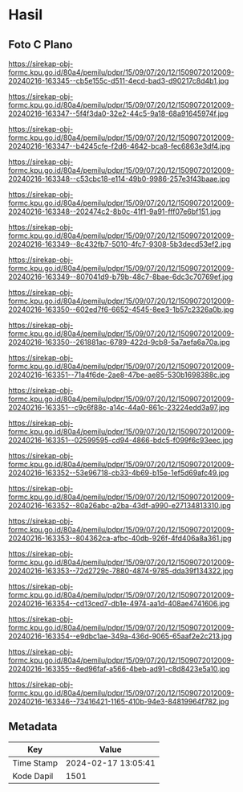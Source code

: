 # Hasil

## Foto C Plano

https://sirekap-obj-formc.kpu.go.id/80a4/pemilu/pdpr/15/09/07/20/12/1509072012009-20240216-163345--cb5e155c-d511-4ecd-bad3-d90217c8d4b1.jpg

https://sirekap-obj-formc.kpu.go.id/80a4/pemilu/pdpr/15/09/07/20/12/1509072012009-20240216-163347--5f4f3da0-32e2-44c5-9a18-68a91645974f.jpg

https://sirekap-obj-formc.kpu.go.id/80a4/pemilu/pdpr/15/09/07/20/12/1509072012009-20240216-163347--b4245cfe-f2d6-4642-bca8-fec6863e3df4.jpg

https://sirekap-obj-formc.kpu.go.id/80a4/pemilu/pdpr/15/09/07/20/12/1509072012009-20240216-163348--c53cbc18-e114-49b0-9986-257e3f43baae.jpg

https://sirekap-obj-formc.kpu.go.id/80a4/pemilu/pdpr/15/09/07/20/12/1509072012009-20240216-163348--202474c2-8b0c-41f1-9a91-fff07e6bf151.jpg

https://sirekap-obj-formc.kpu.go.id/80a4/pemilu/pdpr/15/09/07/20/12/1509072012009-20240216-163349--8c432fb7-5010-4fc7-9308-5b3decd53ef2.jpg

https://sirekap-obj-formc.kpu.go.id/80a4/pemilu/pdpr/15/09/07/20/12/1509072012009-20240216-163349--807041d9-b79b-48c7-8bae-6dc3c70769ef.jpg

https://sirekap-obj-formc.kpu.go.id/80a4/pemilu/pdpr/15/09/07/20/12/1509072012009-20240216-163350--602ed7f6-6652-4545-8ee3-1b57c2326a0b.jpg

https://sirekap-obj-formc.kpu.go.id/80a4/pemilu/pdpr/15/09/07/20/12/1509072012009-20240216-163350--261881ac-6789-422d-9cb8-5a7aefa6a70a.jpg

https://sirekap-obj-formc.kpu.go.id/80a4/pemilu/pdpr/15/09/07/20/12/1509072012009-20240216-163351--71a4f6de-2ae8-47be-ae85-530b1698388c.jpg

https://sirekap-obj-formc.kpu.go.id/80a4/pemilu/pdpr/15/09/07/20/12/1509072012009-20240216-163351--c9c6f88c-a14c-44a0-861c-23224edd3a97.jpg

https://sirekap-obj-formc.kpu.go.id/80a4/pemilu/pdpr/15/09/07/20/12/1509072012009-20240216-163351--02599595-cd94-4866-bdc5-f099f6c93eec.jpg

https://sirekap-obj-formc.kpu.go.id/80a4/pemilu/pdpr/15/09/07/20/12/1509072012009-20240216-163352--53e96718-cb33-4b69-b15e-1ef5d69afc49.jpg

https://sirekap-obj-formc.kpu.go.id/80a4/pemilu/pdpr/15/09/07/20/12/1509072012009-20240216-163352--80a26abc-a2ba-43df-a990-e27134813310.jpg

https://sirekap-obj-formc.kpu.go.id/80a4/pemilu/pdpr/15/09/07/20/12/1509072012009-20240216-163353--804362ca-afbc-40db-926f-4fd406a8a361.jpg

https://sirekap-obj-formc.kpu.go.id/80a4/pemilu/pdpr/15/09/07/20/12/1509072012009-20240216-163353--72d2729c-7880-4874-9785-dda39f134322.jpg

https://sirekap-obj-formc.kpu.go.id/80a4/pemilu/pdpr/15/09/07/20/12/1509072012009-20240216-163354--cd13ced7-db1e-4974-aa1d-408ae4741606.jpg

https://sirekap-obj-formc.kpu.go.id/80a4/pemilu/pdpr/15/09/07/20/12/1509072012009-20240216-163354--e9dbc1ae-349a-436d-9065-65aaf2e2c213.jpg

https://sirekap-obj-formc.kpu.go.id/80a4/pemilu/pdpr/15/09/07/20/12/1509072012009-20240216-163355--8ed96faf-a566-4beb-ad91-c8d8423e5a10.jpg

https://sirekap-obj-formc.kpu.go.id/80a4/pemilu/pdpr/15/09/07/20/12/1509072012009-20240216-163346--73416421-1165-410b-94e3-84819964f782.jpg


## Metadata

| Key        | Value               |
| ---------- | ------------------- |
| Time Stamp | 2024-02-17 13:05:41 |
| Kode Dapil | 1501                |



